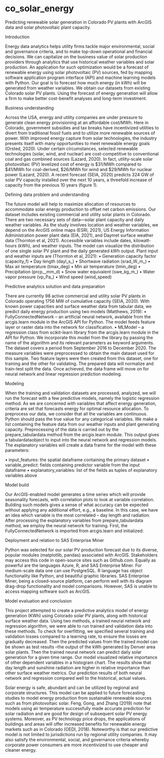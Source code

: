 # co_solar_energy
Predicting renewable solar generation in Colorado PV plants with ArcGIS data and solar photovoltaic plant capacity.

Introduction

Energy data analytics helps utility firms tackle major environmental, social and governance criteria, and to make top-down operational and financial decisions.  We can capitalize on the business value of solar production providers through analytics that use historical weather variables and solar production. An application for such optimization would be a forecast of renewable energy using solar photovoltaic (PV) sources, fed by mapping software application program interface (API) and machine learning models with Python. Our goal is to forecast how much energy (in kWh) will be generated from weather variables.  We obtain our datasets from existing Colorado solar PV plants.  Using the forecast of energy generation will allow a firm to make better cost-benefit analyses and long-term investment.

Business understanding

Across the USA, energy and utility companies are under pressure to generate clean energy provisioning at an affordable cost/MWh. Here in Colorado, government subsidies and tax breaks have incentivized utilities to divert from traditional fossil fuels and to utilize more renewable sources of power. With improved energy capture from solar technologies, the industry presents itself with many opportunities to meet renewable energy goals (Orsted, 2020).  Under certain circumstances, selected renewable technologies (solar, wind, and nuclear) are cost-competitive to conventional coal and gas combined sources (Lazard, 2020).  In fact, utility-scale solar photovoltaic (PV) levelized cost of energy is $31/MWh compared to $41/MWh for coal-derived, $26/MWh for wind and $29/MWh for nuclear power (Lazard, 2020).  A recent forecast (SEIA, 2020) predicts 324 GW of solar PV capacity installed over the next 10 years, a threefold increase of capacity from the previous 10 years (figure 1).

Defining data problem and understanding

The future model will help to maximize allocation of resources to accommodate solar energy production to offset net carbon emissions.  Our dataset includes existing commercial and utility solar plants in Colorado.  There are two necessary sets of data—solar plant capacity and daily weather variables.  As the study involves location and weather variables, we depend on the ArcGIS online maps (ESRI, 2021), US Energy Information Administration power plant data (EIA, 2021), and Daymet surface weather data (Thornton et al, 2021). Accessible variables include dates, kilowatt-hours (kWh), and weather inputs.  The model can visualize the distribution of one single solar PV plant and the daily generated kWh output. Plant input and weather inputs are (Thornton et al, 2021): 
•	Generation capacity factor (capacity_f)
•	Day length (dayl_s_)
•	Shortwave radiation (srad_W_m_)
•	Max air temperature (tmax_deg)
•	Min air temperature (tmin_deg)
•	Precipitation (prcp__mm_d)
•	Snow water equivalent (swe_kg_m_)
•	Water vapor pressure (vp_Pa_)
•	Wind speed (wind_speed)

Predictive analytics solution and data preparation

There are currently 98 active commercial and utility solar PV plants in Colorado operating 1756 MW of cumulative capacity (SEIA, 2020).  With known power capacities and surface weather data from tabular data, we predict daily energy production using two models (Matthews, 2019):
 •	FullyConnectedNetwork – an artificial neural network, available from the arcgis.learn module in the ArcGIS API for Python.  The model feeds feature layer or raster data into the network for classification.
 •	MLModel – a regression class from scikit-learn library from the arcgis.learn module in the API for Python. We incorporate this model from the library by passing the name of the algorithm and its relevant parameters as keyword arguments.
The dataset covers a period from September 2016 to December 2020.  The measure variables were preprocessed to obtain the main dataset used for this sample.  Two feature layers were then created from this dataset, one for training and the other for validating.  The prepared data will normalize and train-test split the data.  Once achieved, the data frame will move on for neural network and linear regression prediction modeling.

Modeling 

When the training and validation datasets are processed, analyzed, we will run the forecast with a few predictive models, namely the logistic regression method.  As we are concerned with variables that affect energy generation, criteria are set that forecasts energy for optimal resource allocation.
To preprocess our data, we consider that all the variables are continuous.  Python should pass the true value for any categorical variables.  We make a list containing the feature data from our weather inputs and plant generating capacity.  Preprocessing of the data is carried out by the prepare_tabulardata method from the arcgis.learn module.  This output gives a tabulardataobject to input into the neural network and regression models.  The explanatory variables will create a data frame for the model with these parameters:

•	input_features: the spatial dataframe containing the primary dataset
•	variable_predict: fields containing predictor variable from the input dataframe
•	explanatory_variables: list of the fields as tuples of explanatory variables above

Model build

Our ArcGIS-enabled model generates a time series which will provide seasonality forecasts, with correlation plots to look at variable correlation.  Building such models gives a sense of what accuracy can be expected without applying any additional effort, e.g., a baseline.  In this case, we have an idea which variable is the most correlated – day length and radiation.  After processing the explanatory variables from prepare_tabulardata method, we employ the neural network for training. First, the FullyConnectedNetwork is imported from arcgis.learn and initialized:

Deployment and relation to SAS Enterprise Miner

Python was selected for our solar PV production forecast due to its diverse, popular modules (matplotlib, pandas) associated with ArcGIS.  Stakeholders may access this code in open-source sites such as Github.com.  Equally as powerful are the languages Azure, R, and SAS Enterprise Miner.  For medium-scale data one can use PostgreSQL.  R language has object functionality like Python, and beautiful graphic libraries. SAS Enterprise Miner, being a closed-source platform, can perform well with its diagram drag-drop functionality and model comparisons.  However, SAS is unable to access mapping software such as ArcGIS.

Model evaluation and conclusion

This project attempted to create a predictive analytics model of energy generation (KWh) using Colorado solar PV plants, along with historical surface weather data.  Using two methods, a trained neural network and regression algorithm, we were able to run trained and validation data into these methods.  To check for overfitting, we specified several training and validation losses compared to a learning rate, to ensure the losses are gradually decreased. Then the predicted values from the trained model can be shown as test results –the output of the kWh generated by Denver area solar plants.  Then the trained neural network can predict daily solar generation for a given time range. Our model visualized relative importance of other dependent variables in a histogram chart.  The results show that day length and sunshine radiation are higher in relative importance than other surface weather metrics.  Our prediction results of both neural network and regression compared well to the historical, actual values.

Solar energy is safe, abundant and can be utilized by regional and corporate structures. This model can be applied to future forecasting studies to model energy production from sustainable renewable sources such as from photovoltaic solar.  Feng, Gong, and Zhang (2019) note that models using air temperature successfully made accurate prediction for solar radiation and are good for design of subsequent solar PV energy systems.  Moreover, as PV technology price drops, the applications of buildings and areas will offer increased benefits for renewable energy markets such as in Colorado (OEDI, 2018).  Noteworthy is that our predictive model is not limited to jurisdictions run by regional utility companies.  It may also satisfy the environmental, social, and governance criteria whereby corporate power consumers are more incentivized to use cheaper and cleaner energy.
